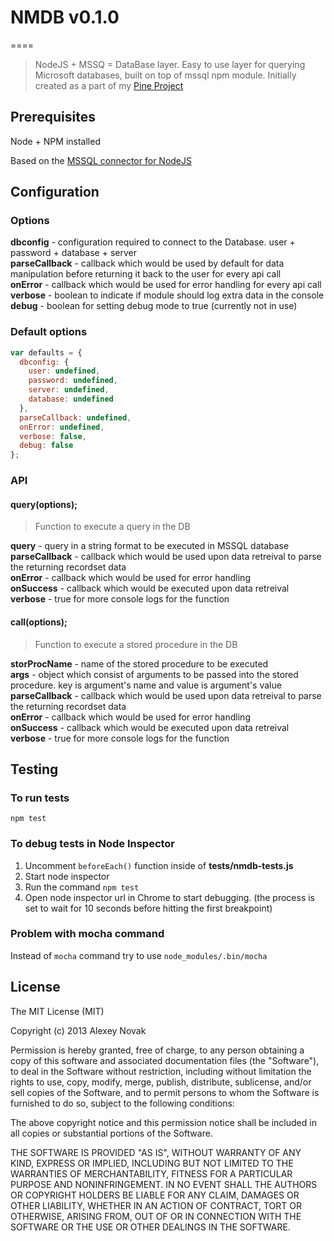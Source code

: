 # NMDB v0.1.0
====

> NodeJS + MSSQ = DataBase layer. Easy to use layer for querying Microsoft databases, built on top of mssql npm module.
> Initially created as a part of my [Pine Project](https://github.com/anvk/Pine)

## Prerequisites

Node + NPM installed

Based on the [MSSQL connector for NodeJS](https://github.com/patriksimek/node-mssql)

## Configuration

### Options

**dbconfig** - configuration required to connect to the Database. user + password + database + server  
**parseCallback** - callback which would be used by default for data manipulation before returning it back to the user for every api call  
**onError** - callback which would be used for error handling for every api call  
**verbose** - boolean to indicate if module should log extra data in the console  
**debug** - boolean for setting debug mode to true (currently not in use)  

### Default options

```javascript
var defaults = {
  dbconfig: {
    user: undefined,
    password: undefined,
    server: undefined,
    database: undefined
  },
  parseCallback: undefined,
  onError: undefined,
  verbose: false,
  debug: false
};
```

### API

#### query(options);

> Function to execute a query in the DB

**query** - query in a string format to be executed in MSSQL database  
**parseCallback** - callback which would be used upon data retreival to parse the returning recordset data  
**onError** - callback which would be used for error handling  
**onSuccess** - callback which would be executed upon data retreival  
**verbose** - true for more console logs for the function  

#### call(options);

> Function to execute a stored procedure in the DB

**storProcName** - name of the stored procedure to be executed  
**args** - object which consist of arguments to be passed into the stored procedure. key is argument's name and value is argument's value  
**parseCallback** - callback which would be used upon data retreival to parse the returning recordset data  
**onError** - callback which would be used for error handling  
**onSuccess** - callback which would be executed upon data retreival  
**verbose** - true for more console logs for the function  

## Testing

### To run tests

```
npm test
```

### To debug tests in Node Inspector

1. Uncomment `beforeEach()` function inside of **tests/nmdb-tests.js**
2. Start node inspector
3. Run the command `npm test`
4. Open node inspector url in Chrome to start debugging. (the process is set to wait for 10 seconds before hitting the first breakpoint)

### Problem with mocha command

Instead of `mocha` command try to use `node_modules/.bin/mocha`

## License
The MIT License (MIT)

Copyright (c) 2013 Alexey Novak

Permission is hereby granted, free of charge, to any person obtaining a copy of
this software and associated documentation files (the "Software"), to deal in
the Software without restriction, including without limitation the rights to
use, copy, modify, merge, publish, distribute, sublicense, and/or sell copies of
the Software, and to permit persons to whom the Software is furnished to do so,
subject to the following conditions:

The above copyright notice and this permission notice shall be included in all
copies or substantial portions of the Software.

THE SOFTWARE IS PROVIDED "AS IS", WITHOUT WARRANTY OF ANY KIND, EXPRESS OR
IMPLIED, INCLUDING BUT NOT LIMITED TO THE WARRANTIES OF MERCHANTABILITY, FITNESS
FOR A PARTICULAR PURPOSE AND NONINFRINGEMENT. IN NO EVENT SHALL THE AUTHORS OR
COPYRIGHT HOLDERS BE LIABLE FOR ANY CLAIM, DAMAGES OR OTHER LIABILITY, WHETHER
IN AN ACTION OF CONTRACT, TORT OR OTHERWISE, ARISING FROM, OUT OF OR IN
CONNECTION WITH THE SOFTWARE OR THE USE OR OTHER DEALINGS IN THE SOFTWARE.
